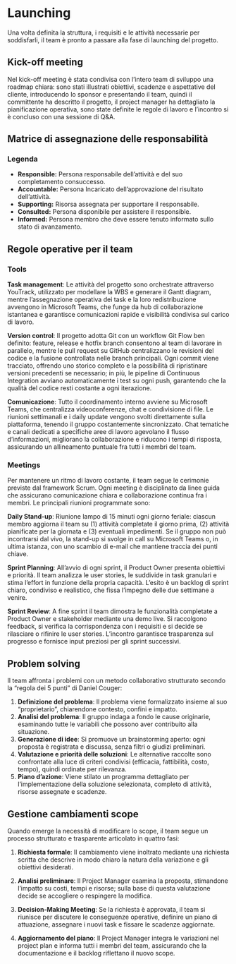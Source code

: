 
# Launching

Una volta definita la struttura, i requisiti e le attività necessarie per soddisfarli, il team è pronto a passare alla fase di launching del progetto.

## Kick-off meeting

Nel kick-off meeting è stata condivisa con l’intero team di sviluppo una roadmap chiara: sono stati illustrati obiettivi, scadenze e aspettative del cliente, introducendo lo sponsor e presentando il team, quindi il committente ha descritto il progetto, il project manager ha dettagliato la pianificazione operativa, sono state definite le regole di lavoro e l’incontro si è concluso con una sessione di Q&A.

## Matrice di assegnazione delle responsabilità



### Legenda

- **Responsible:** Persona responsabile dell’attività e del suo completamento consuccesso.
- **Accountable:** Persona Incaricato dell’approvazione del risultato dell’attività.
- **Supporting:** Risorsa assegnata per supportare il responsabile.
- **Consulted:** Persona disponibile per assistere il responsible.
- **Informed:** Persona membro che deve essere tenuto informato sullo stato di avanzamento.


## Regole operative per il team

### Tools

**Task management**: Le attività del progetto sono orchestrate attraverso YouTrack, utilizzato per modellare la WBS e generare il Gantt diagram, mentre l’assegnazione operativa dei task e la loro redistribuzione avvengono in Microsoft Teams, che funge da hub di collaborazione istantanea e garantisce comunicazioni rapide e visibilità condivisa sul carico di lavoro.

**Version control**: Il progetto adotta Git con un workflow Git Flow ben definito: feature, release e hotfix branch consentono al team di lavorare in parallelo, mentre le pull request su GitHub centralizzano le revisioni del codice e la fusione controllata nelle branch principali. Ogni commit viene tracciato, offrendo uno storico completo e la possibilità di ripristinare versioni precedenti se necessario; in più, le pipeline di Continuous Integration avviano automaticamente i test su ogni push, garantendo che la qualità del codice resti costante a ogni iterazione.

**Comunicazione**: Tutto il coordinamento interno avviene su Microsoft Teams, che centralizza videoconferenze, chat e condivisione di file. Le riunioni settimanali e i daily update vengono svolti direttamente sulla piattaforma, tenendo il gruppo costantemente sincronizzato. Chat tematiche e canali dedicati a specifiche aree di lavoro agevolano il flusso d’informazioni, migliorano la collaborazione e riducono i tempi di risposta, assicurando un allineamento puntuale fra tutti i membri del team.

### Meetings

Per mantenere un ritmo di lavoro costante, il team segue le cerimonie previste dal framework Scrum. Ogni meeting è disciplinato da linee guida che assicurano comunicazione chiara e collaborazione continua fra i membri. Le principali riunioni programmate sono:

**Daily Stand-up**: Riunione lampo di 15 minuti ogni giorno feriale: ciascun membro aggiorna il team su (1) attività completate il giorno prima, (2) attività pianificate per la giornata e (3) eventuali impedimenti. Se il gruppo non può incontrarsi dal vivo, la stand-up si svolge in call su Microsoft Teams o, in ultima istanza, con uno scambio di e-mail che mantiene traccia dei punti chiave.

**Sprint Planning**: All’avvio di ogni sprint, il Product Owner presenta obiettivi e priorità. Il team analizza le user stories, le suddivide in task granulari e stima l’effort in funzione della propria capacità. L’esito è un backlog di sprint chiaro, condiviso e realistico, che fissa l’impegno delle due settimane a venire.

**Sprint Review**: A fine sprint il team dimostra le funzionalità completate a Product Owner e stakeholder mediante una demo live. Si raccolgono feedback, si verifica la corrispondenza con i requisiti e si decide se rilasciare o rifinire le user stories. L’incontro garantisce trasparenza sul progresso e fornisce input preziosi per gli sprint successivi.

## Problem solving

Il team affronta i problemi con un metodo collaborativo strutturato secondo la “regola dei 5 punti” di Daniel Couger:

1. **Definizione del problema**: Il problema viene formalizzato insieme al suo “proprietario”, chiarendone contesto, confini e impatto.
2. **Analisi del problema**: Il gruppo indaga a fondo le cause originarie, esaminando tutte le variabili che possono aver contribuito alla situazione.
3. **Generazione di idee**: Si promuove un brainstorming aperto: ogni proposta è registrata e discussa, senza filtri o giudizi preliminari.
4. **Valutazione e priorità delle soluzioni**: Le alternative raccolte sono confrontate alla luce di criteri condivisi (efficacia, fattibilità, costo, tempo), quindi ordinate per rilevanza.
5. **Piano d’azione**: Viene stilato un programma dettagliato per l’implementazione della soluzione selezionata, completo di attività, risorse assegnate e scadenze.

## Gestione cambiamenti scope

Quando emerge la necessità di modificare lo scope, il team segue un processo strutturato e trasparente articolato in quattro fasi:

1. **Richiesta formale**: Il cambiamento viene inoltrato mediante una richiesta scritta che descrive in modo chiaro la natura della variazione e gli obiettivi desiderati.

2. **Analisi preliminare**: Il Project Manager esamina la proposta, stimandone l’impatto su costi, tempi e risorse; sulla base di questa valutazione decide se accogliere o respingere la modifica.

3. **Decision‐Making Meeting**: Se la richiesta è approvata, il team si riunisce per discutere le conseguenze operative, definire un piano di attuazione, assegnare i nuovi task e fissare le scadenze aggiornate.

4. **Aggiornamento del piano**: Il Project Manager integra le variazioni nel project plan e informa tutti i membri del team, assicurando che la documentazione e il backlog riflettano il nuovo scope.
